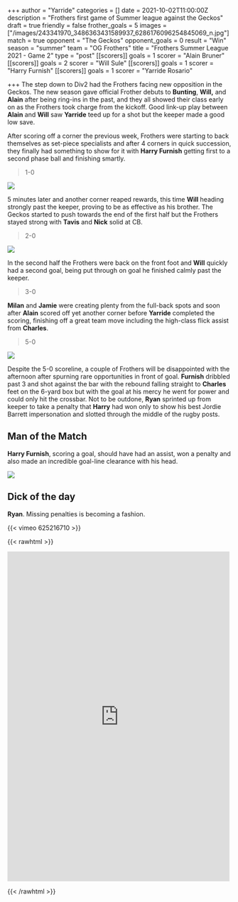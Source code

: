 +++
author = "Yarride"
categories = []
date = 2021-10-02T11:00:00Z
description = "Frothers first game of Summer league against the Geckos"
draft = true
friendly = false
frother_goals = 5
images = ["/images/243341970_3486363431589937_6286176096254845069_n.jpg"]
match = true
opponent = "The Geckos"
opponent_goals = 0
result = "Win"
season = "summer"
team = "OG Frothers"
title = "Frothers Summer League 2021 - Game 2"
type = "post"
[[scorers]]
goals = 1
scorer = "Alain Bruner"
[[scorers]]
goals = 2
scorer = "Will Sule"
[[scorers]]
goals = 1
scorer = "Harry Furnish"
[[scorers]]
goals = 1
scorer = "Yarride Rosario"

+++
The step down to Div2 had the Frothers facing new opposition in the Geckos. The new season gave official Frother debuts to **Bunting**, **Will,** and **Alain** after being ring-ins in the past, and they all showed their class early on as the Frothers took charge from the kickoff. Good link-up play between **Alain** and **Will** saw **Yarride** teed up for a shot but the keeper made a good low save.

After scoring off a corner the previous week, Frothers were starting to back themselves as set-piece specialists and after 4 corners in quick succession, they finally had something to show for it with **Harry Furnish** getting first to a second phase ball and finishing smartly.

> 1-0

![](/images/242753332_3486364864923127_8206400657909553624_n.jpg)

5 minutes later and another corner reaped rewards, this time **Will** heading strongly past the keeper, proving to be as effective as his brother. The Geckos started to push towards the end of the first half but the Frothers stayed strong with **Tavis** and **Nick** solid at CB.

> 2-0

![](/images/243512624_3486363358256611_8894628013518706286_n-1.jpg)

In the second half the Frothers were back on the front foot and **Will** quickly had a second goal, being put through on goal he finished calmly past the keeper.

> 3-0

**Milan** and **Jamie** were creating plenty from the full-back spots and soon after **Alain** scored off yet another corner before **Yarride** completed the scoring, finishing off a great team move including the high-class flick assist from **Charles**.

> 5-0 

![](/images/243302852_3486364714923142_2497161946380647861_n.jpg)

Despite the 5-0 scoreline, a couple of Frothers will be disappointed with the afternoon after spurning rare opportunities in front of goal. **Furnish** dribbled past 3 and shot against the bar with the rebound falling straight to **Charles** feet on the 6-yard box but with the goal at his mercy he went for power and could only hit the crossbar. Not to be outdone, **Ryan** sprinted up from keeper to take a penalty that **Harry** had won only to show his best Jordie Barrett impersonation and slotted through the middle of the rugby posts.

## Man of the Match

**Harry Furnish**, scoring a goal, should have had an assist, won a penalty and also made an incredible goal-line clearance with his head.

![](/images/242768453_3486364774923136_5945559721565921889_n.jpg)

## Dick of the day

**Ryan**. Missing penalties is becoming a fashion.

{{< vimeo 625216710 >}}

{{< rawhtml >}} <div class="row"> <iframe src="https://www.facebook.com/plugins/post.php?href=https%3A%2F%2Fwww.facebook.com%2FNZSundayFootball%2Fposts%2F3486365151589765&show_text=true&width=500" width="500" height="743" style="border:none;overflow:hidden" scrolling="no" frameborder="0" allowfullscreen="true" allow="autoplay; clipboard-write; encrypted-media; picture-in-picture; web-share"></iframe> </div>

{{< /rawhtml >}}